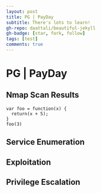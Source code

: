 ```yaml
---
layout: post
title: PG | PayDay
subtitle: There's lots to learn!
gh-repo: daattali/beautiful-jekyll
gh-badge: [star, fork, follow]
tags: [test]
comments: true
---
```


# PG | PayDay

## Nmap Scan Results

~~~
var foo = function(x) {
  return(x + 5);
}
foo(3)
~~~

## Service Enumeration

## Exploitation

## Privilege Escalation